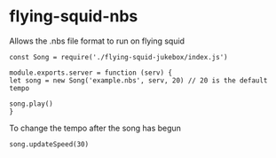 # flying-squid-nbs
Allows the .nbs file format to run on flying squid
```
const Song = require('./flying-squid-jukebox/index.js')

module.exports.server = function (serv) {
let song = new Song('example.nbs', serv, 20) // 20 is the default tempo

song.play()
}
```

To change the tempo after the song has begun
```
song.updateSpeed(30)
```
